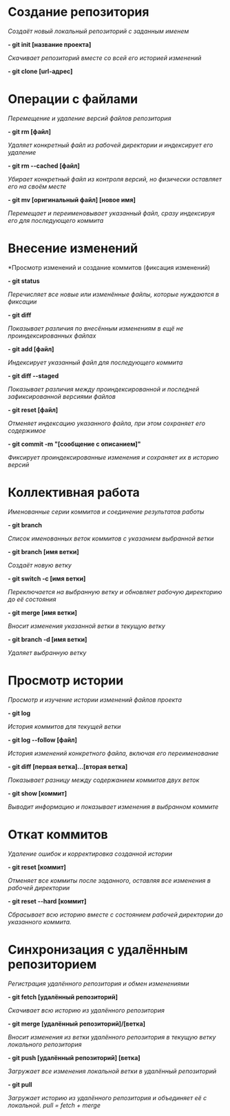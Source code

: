 # Создание репозитория
*Создаёт новый локальный репозиторий с заданным именем*

__- git init [название проекта]__

*Скачивает репозиторий вместе со всей его историей изменений*

__- git clone [url-адрес]__

# Операции с файлами

*Перемещение и удаление версий файлов репозитория*

__- git rm [файл]__

*Удаляет конкретный файл из рабочей директории и индексирует его удаление*

__- git rm --cached [файл]__

*Убирает конкретный файл из контроля версий, но физически оставляет его на своём месте*

__- git mv [оригинальный файл] [новое имя]__

*Перемещает и переименовывает указанный файл, сразу индексируя его для последующего коммита*

# Внесение изменений
*Просмотр изменений и создание коммитов (фиксация изменений)

__- git status__

*Перечисляет все новые или изменённые файлы, которые нуждаются в фиксации*

__- git diff__

*Показывает различия по внесённым изменениям в ещё не проиндексированных файлах*

__- git add [файл]__

*Индексирует указанный файл для последующего коммита*

__- git diff --staged__

*Показывает различия между проиндексированной и последней зафиксированной версиями файлов*

__- git reset [файл]__

*Отменяет индексацию указанного файла, при этом сохраняет его содержимое*

__- git commit -m "[сообщение с описанием]"__

*Фиксирует проиндексированные изменения и сохраняет их в историю версий*

# Коллективная работа
*Именованные серии коммитов и соединение результатов работы*

__- git branch__

*Список именованных веток коммитов с указанием выбранной ветки*

__- git branch [имя ветки]__

*Создаёт новую ветку*

__- git switch -c [имя ветки]__

*Переключается на выбранную ветку и обновляет рабочую директорию до её состояния*

__- git merge [имя ветки]__

*Вносит изменения указанной ветки в текущую ветку*

__- git branch -d [имя ветки]__

*Удаляет выбранную ветку*

# Просмотр истории
*Просмотр и изучение истории изменений файлов проекта*

__- git log__

*История коммитов для текущей ветки*

__- git log --follow [файл]__

*История изменений конкретного файла, включая его переименование*

__- git diff [первая ветка]...[вторая ветка]__

*Показывает разницу между содержанием коммитов двух веток*

__- git show [коммит]__

*Выводит информацию и показывает изменения в выбранном коммите*

# Откат коммитов
*Удаление ошибок и корректировка созданной истории*

__- git reset [коммит]__

*Отменяет все коммиты после заданного, оставляя все изменения в рабочей директории*

__- git reset --hard [коммит]__

*Сбрасывает всю историю вместе с состоянием рабочей директории до указанного коммита.*


# Синхронизация с удалённым репозиторием
*Регистрация удалённого репозитория и обмен изменениями*

__- git fetch [удалённый репозиторий]__

*Скачивает всю историю из удалённого репозитория*

__- git merge [удалённый репозиторий]/[ветка]__

*Вносит изменения из ветки удалённого репозитория в текущую ветку локального репозитория*

__- git push [удалённый репозиторий] [ветка]__

*Загружает все изменения локальной ветки в удалённый репозиторий*

__- git pull__

*Загружает историю из удалённого репозитория и объединяет её с локальной. pull = fetch + merge*

